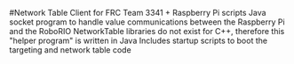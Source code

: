 #Network Table Client for FRC Team 3341 + Raspberry Pi scripts
Java socket program to handle value communications between the Raspberry Pi and the RoboRIO
NetworkTable libraries do not exist for C++, therefore this "helper program" is written in Java
Includes startup scripts to boot the targeting and network table code
